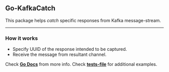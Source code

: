 Go-KafkaCatch
---

This package helps *catch* specific responses from Kafka message-stream.

---

### How it works

* Specify UUID of the response intended to be captured.
* Receive the message from resultant channel.

Check [**Go Docs**][0] from more info.
Check [**tests-file**][1] for additional examples.

  [0]: https://godoc.org/github.com/TerrexTech/go-kafkacatch/catch
  [1]: https://github.com/TerrexTech/go-kafkacatch/blob/master/catch/catch_suite_test.go
